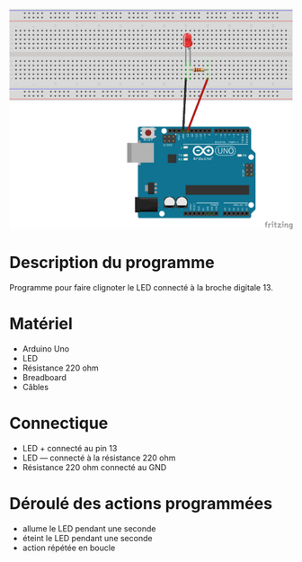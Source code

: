 ![ex01_blink_LED.png](ex01_blink_LED.png)

# Description du programme
Programme pour faire clignoter le LED connecté à la broche digitale 13.

# Matériel
  - Arduino Uno
  - LED
  - Résistance 220 ohm
  - Breadboard
  - Câbles

# Connectique
  - LED + connecté au pin 13
  - LED — connecté à la résistance 220 ohm
  - Résistance 220 ohm connecté au GND

# Déroulé des actions programmées
  - allume le LED pendant une seconde
  - éteint le LED pendant une seconde
  - action répétée en boucle